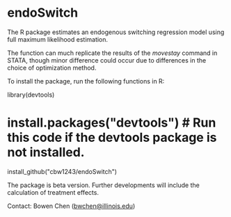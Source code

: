 # endoSwitch

The R package estimates an endogenous switching regression model using full maximum likelihood estimation. 

The function can much replicate the results of the *movestay* command in STATA, though minor difference could occur due to differences in
the choice of optimization method.

To install the package, run the following functions in R:

library(devtools) 
# install.packages("devtools") # Run this code if the devtools package is not installed. 
install_github("cbw1243/endoSwitch")

The package is beta version. Further developments will include the calculation of treatment effects. 

Contact: Bowen Chen (bwchen@illinois.edu) 
